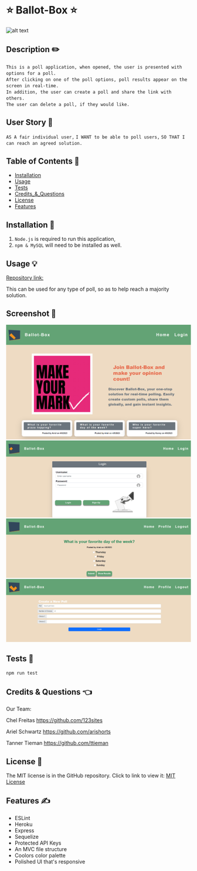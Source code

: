 # ⭐ Ballot-Box ⭐

![alt text](https://img.shields.io/badge/License-MIT-blue.svg)

## Description ✏️

`This is a poll application, when opened, the user is presented with options for a poll. `  
`After clicking on one of the poll options, poll results appear on the screen in real-time. `  
`In addition, the user can create a poll and share the link with others. `  
`The user can delete a poll, if they would like. `

## User Story 📖

`AS A fair individual user,`
`I WANT to be able to poll users,`
`SO THAT I can reach an agreed solution.`

## Table of Contents 📖

- [Installation](#installation)
- [Usage](#usage)
- [Tests](#tests)
- [Credits\_&_Questions](#credits_&_questions)
- [License](#license)
- [Features](#features)

## Installation 🔑

1.  `Node.js` is required to run this application,
2.  `npm & MySQL` will need to be installed as well.

## Usage &#128161;

[Repository link:](https://github.com/ttieman/Ballot-Box)

This can be used for any type of poll, so as to help reach a majority solution.

## Screenshot 🎯

![alt text](./public/images/Main-Page.png)
![alt text](./public/images/Login.png)
![alt text](./public/images/Poll.png)
![alt text](./public/images/Create.png)

## Tests 🎯

`npm run test`

## Credits & Questions 👈

Our Team:

Chel Freitas https://github.com/123sites

Ariel Schwartz https://github.com/arishorts

Tanner Tieman https://github.com/ttieman

## License 📝

The MIT license is in the GitHub repository. Click to link to view it:
[MIT License](https://github.com/123sites/Blog-Site/blob/main/LICENSE)

## Features ✍

- ESLint
- Heroku
- Express
- Sequelize
- Protected API Keys
- An MVC file structure
- Coolors color palette
- Polished UI that's responsive
